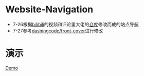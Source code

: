 # Website-Navigation
- 7-26根据[bilibili](https://www.bilibili.com/video/BV1bE411k7Ni)的视频和评论里大佬的[仓库](https://github.com/fuyanz/bilibili-codes)修改而成的站点导航
- 7-27参考[dashingcode/front-cover](https://github.com/dashingcode/front-cover/)进行修改
# 演示
[Demo](https://blog.3stones.tk/Website-Navigation)
